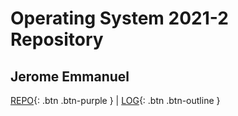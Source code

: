 # Operating System 2021-2 Repository
## Jerome Emmanuel
[REPO]((https://github.com/jeromeez/os212)){: .btn .btn-purple } | [LOG](TXT/mylog.txt){: .btn .btn-outline }
